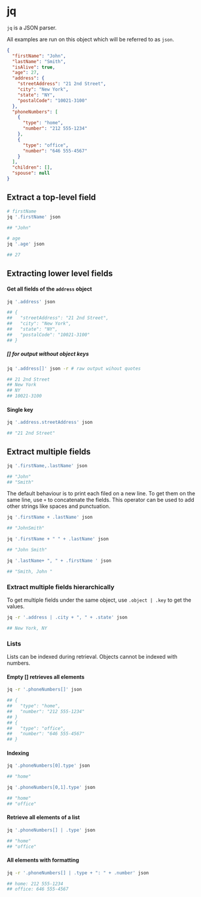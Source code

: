 # jq

`jq` is a JSON parser.

All examples are run on this object which will be referred to as `json`.

```json
{
  "firstName": "John",
  "lastName": "Smith",
  "isAlive": true,
  "age": 27,
  "address": {
    "streetAddress": "21 2nd Street",
    "city": "New York",
    "state": "NY",
    "postalCode": "10021-3100"
  },
  "phoneNumbers": [
    {
      "type": "home",
      "number": "212 555-1234"
    },
    {
      "type": "office",
      "number": "646 555-4567"
    }
  ],
  "children": [],
  "spouse": null
}
```

## Extract a top-level field

```bash
# firstName
jq '.firstName' json

## "John"
```

```bash
# age
jq '.age' json

## 27
```

## Extracting lower level fields

#### Get all fields of the `address` object

```bash
jq '.address' json

## {
##   "streetAddress": "21 2nd Street",
##   "city": "New York",
##   "state": "NY",
##   "postalCode": "10021-3100"
## }
```

##### [] for output without object keys

```bash
jq '.address[]' json -r # raw output wihout quotes

## 21 2nd Street
## New York
## NY
## 10021-3100
```

#### Single key

```bash
jq '.address.streetAddress' json

## "21 2nd Street"
```

## Extract multiple fields

```bash
jq '.firstName,.lastName' json

## "John"
## "Smith"
```

The default behaviour is to print each filed on a new line. To get them on the
same line, use `+` to concatenate the fields. This operator can be used to
add other strings like spaces and punctuation.

```bash
jq '.firstName + .lastName' json

## "JohnSmith"

jq '.firstName + " " + .lastName' json

## "John Smith"

jq '.lastName+ ", " + .firstName ' json

## "Smith, John "
```

### Extract multiple fields hierarchically

To get multiple fields under the same object, use `.object | .key` to get the
values.

```bash
jq -r '.address | .city + ", " + .state' json

## New York, NY
```

### Lists

Lists can be indexed during retrieval. Objects cannot be indexed with numbers.

#### Empty [] retrieves all elements

```bash
jq -r '.phoneNumbers[]' json

## {
##   "type": "home",
##   "number": "212 555-1234"
## }
## {
##   "type": "office",
##   "number": "646 555-4567"
## }
```

#### Indexing

```bash
jq '.phoneNumbers[0].type' json

## "home"

jq '.phoneNumbers[0,1].type' json

## "home"
## "office"
```

#### Retrieve all elements of a list

```bash
jq '.phoneNumbers[] | .type' json

## "home"
## "office"
```

#### All elements with formatting

```bash
jq -r '.phoneNumbers[] | .type + ": " + .number' json

## home: 212 555-1234
## office: 646 555-4567
```
